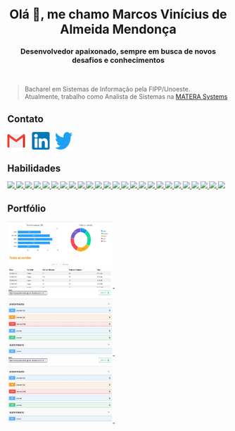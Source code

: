 <h1 align="center">Olá 👋, me chamo Marcos Vinícius de Almeida Mendonça</h1>
<h3 align="center">Desenvolvedor apaixonado, sempre em busca de novos desafios e conhecimentos</h3>
</br>

> Bacharel em Sistemas de Informação pela FIPP/Unoeste. </br>
> Atualmente, trabalho como Analista de Sistemas na [MATERA Systems](https://www.matera.com)

<h2>Contato</h2>
<p>
<a href="mailto:marcosviniciusam90@gmail.com" target="_blank"><img align="center" src="img/icons/gmail.png" alt="marcosviniciusam90@gmail.com" height="40" width="40" /></a>&nbsp;&nbsp;&nbsp;
<a href="https://linkedin.com/in/marcosviniciusam90" target="_blank"><img align="center" src="img/icons/linkedin.png" alt="marcosviniciusam90" height="40" width="40" /></a>&nbsp;&nbsp;
<a href="https://twitter.com/marcosvam90_ofc" target="_blank"><img align="center" src="img/icons/twitter.png" alt="marcosvam90_ofc" height="40" width="40" /></a>
</p>

<h2>Habilidades</h2>

<div> 
  <a href="https://www.java.com" title="Java" target="_blank"> 
  <img src="https://img.shields.io/badge/java-%23ED8B00.svg?&style=for-the-badge&logo=java&logoColor=white"/> 
  </a>

  <a href="https://spring.io/" title="Spring" target="_blank"> 
  <img src="https://img.shields.io/badge/spring%20-%236DB33F.svg?&style=for-the-badge&logo=spring&logoColor=white"/>
  </a>

  <a href="https://www.docker.com/" title="Docker" target="_blank"> 
  <img src="https://img.shields.io/badge/docker%20-%230db7ed.svg?&style=for-the-badge&logo=docker&logoColor=white"/>
  </a>

  <a href="https://www.jenkins.io" title="Jenkins" target="_blank"> 
  <img src="https://img.shields.io/badge/jenkins%20-d33833.svg?&style=for-the-badge&logo=jenkins&logoColor=white"/>
  </a>

  <a href="https://www.swagger.io" title="Swagger" target="_blank"> 
  <img src="https://img.shields.io/badge/swagger%20-%236DB33F.svg?&style=for-the-badge&logo=swagger&logoColor=white"/>
  </a>

  <a href="https://hibernate.org" title="Hibernate/JPA" target="_blank"> 
  <img src="https://img.shields.io/badge/hibernate/jpa%20-59666c.svg?&style=for-the-badge&logo=hibernate&logoColor=white"/>
  </a>

  <a href="https://git-scm.com" title="Git" target="_blank"> 
  <img src="https://img.shields.io/badge/git%20-f54d27.svg?&style=for-the-badge&logo=git&logoColor=white"/>
  </a>

  <a href="https://postman.com" title="Postman" target="_blank"> 
  <img src="https://img.shields.io/badge/postman%20-ff6c37.svg?&style=for-the-badge&logo=postman&logoColor=white"/>
  </a>

  <a href="https://openjfx.io/" title="JavaFX" target="_blank"> 
  <img src="https://img.shields.io/badge/javafx%20-4b9dd7.svg?&style=for-the-badge&logo=java&logoColor=white"/>
  </a>

  <a href="https://developer.android.com" title="Android" target="_blank"> 
  <img src="https://img.shields.io/badge/android%20-00de7a.svg?&style=for-the-badge&logo=android&logoColor=white"/>
  </a>  

  <a href="https://angular.io" title="Angular" target="_blank"> 
  <img src="https://img.shields.io/badge/Angular-DD0031?style=for-the-badge&logo=angular&logoColor=white"/>
  </a>  

  <a href="https://reactjs.org" title="ReactJS" target="_blank"> 
  <img src="https://img.shields.io/badge/reactjs%20-%2320232a.svg?&style=for-the-badge&logo=react&logoColor=%2361DAFB"/>
  </a>

  <a href="https://developer.mozilla.org/en-US/docs/Web/JavaScript" title="JavaScript" target="_blank"> 
  <img src="https://img.shields.io/badge/javascript%20-%23323330.svg?&style=for-the-badge&logo=javascript&logoColor=%23F7DF1E"/>
  </a>

  <a href="https://www.typescriptlang.org" title="TypeScript" target="_blank"> 
  <img src="https://img.shields.io/badge/typescript%20-3178c6.svg?&style=for-the-badge&logo=typescript&logoColor=white"/>
  </a>

  <a href="https://www.w3schools.com/html" title="HTML5" target="_blank"> 
  <img src="https://img.shields.io/badge/html5%20-%23E34F26.svg?&style=for-the-badge&logo=html5&logoColor=white"/>
  </a>

  <a href="https://www.w3schools.com/css" title="CSS3" target="_blank"> 
  <img src="https://img.shields.io/badge/css3%20-%231572B6.svg?&style=for-the-badge&logo=css3&logoColor=white"/>
  </a>

  <a href="https://www.cprogramming.com" title="C" target="_blank"> 
  <img src="https://img.shields.io/badge/c%20-%23323330.svg?&style=for-the-badge&logo=c&logoColor=white"/>
  </a>

  <a href="https://www.w3schools.com/cpp" title="C++" target="_blank"> 
  <img src="https://img.shields.io/badge/c++%20-%23323330.svg?&style=for-the-badge&logo=cplusplus&logoColor=white"/>
  </a>

  <a href="https://www.w3schools.com/cs" title="C#" target="_blank"> 
  <img src="https://img.shields.io/badge/cs%20-%23323330.svg?&style=for-the-badge&logo=csharp&logoColor=white"/>
  </a>

  <a href="https://heroku.com" title="Heroku" target="_blank"> 
  <img src="https://img.shields.io/badge/heroku%20-614889.svg?&style=for-the-badge&logo=heroku&logoColor=white"/>
  </a>

  <a href="https://www.netlify.com" title="Netlify" target="_blank"> 
  <img src="https://img.shields.io/badge/netlify%20-43a3bd.svg?&style=for-the-badge&logo=netlify&logoColor=white"/>
  </a>

  <a href="https://www.oracle.com" title="Oracle" target="_blank"> 
  <img src="https://img.shields.io/badge/oracle%20-c74634.svg?&style=for-the-badge&logo=oracle&logoColor=white"/>
  </a>

  <a href="https://www.microsoft.com/en-us/sql-server" title="SQL Server" target="_blank"> 
  <img src="https://img.shields.io/badge/sql%20server%20-0067b8.svg?&style=for-the-badge&logo=microsoft&logoColor=white"/>
  </a>

  <a href="https://www.postgresql.org" title="PostgreSQL" target="_blank"> 
  <img src ="https://img.shields.io/badge/postgresql-%23316192.svg?&style=for-the-badge&logo=postgresql&logoColor=white"/>
  </a>

  <a href="https://www.mysql.com" title="MySQL" target="_blank"> 
  <img src="https://img.shields.io/badge/mysql-00758f.svg?&style=for-the-badge&logo=mysql&logoColor=white"/>
  </a>

</div>

<h2>Portfólio</h2>

<div>

  <a href="https://mvam-dsvendas.netlify.app/" title="DSVendas &#13;Dashboard de vendas" target="_blank">
    <kbd><img src="img/dsvendas.jpg" width="240" height="150" /></kbd>
  </a>&nbsp;&nbsp;&nbsp;&nbsp;&nbsp;&nbsp;&nbsp;&nbsp;&nbsp;&nbsp;
  
  <a href="https://mvam-spperson.herokuapp.com/swagger-ui/index.html?url=/api-docs" title="SPPerson &#13;API REST para cadastro de pessoas" target="_blank">
    <kbd><img src="img/spperson.jpg" width="240" height="150" /></kbd>
  </a>&nbsp;&nbsp;&nbsp;&nbsp;&nbsp;&nbsp;&nbsp;&nbsp;&nbsp;&nbsp;

  <a href="https://mvam-spperson.herokuapp.com/swagger-ui/index.html?url=/api-docs" title="SPPerson &#13;API REST para cadastro de pessoas" target="_blank">
    <kbd><img src="img/spperson.jpg" width="240" height="150" /></kbd>
  </a>&nbsp;&nbsp;&nbsp;&nbsp;&nbsp;&nbsp;&nbsp;&nbsp;&nbsp;&nbsp;
 
</div>